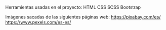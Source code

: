 Herramientas usadas en el proyecto:
HTML
CSS
SCSS
Bootstrap

Imágenes sacadas de las siguientes páginas web:
https://pixabay.com/es/
https://www.pexels.com/es-es/ 